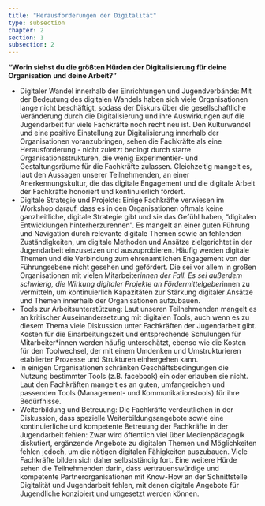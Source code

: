 ```yaml
---
title: "Herausforderungen der Digitalität"
type: subsection
chapter: 2
section: 1
subsection: 2
---
```

<strong>“Worin siehst du die größten Hürden der Digitalisierung für deine
Organisation und deine Arbeit?”</strong>

* Digitaler Wandel innerhalb der Einrichtungen und Jugendverbände: Mit der Bedeutung des digitalen Wandels haben sich 
viele Organisationen lange nicht beschäftigt, sodass der Diskurs über die gesellschaftliche Veränderung durch die 
Digitalisierung und ihre Auswirkungen auf die Jugendarbeit für viele Fachkräfte noch recht neu ist. Den Kulturwandel und 
eine positive Einstellung zur Digitalisierung innerhalb der Organisationen voranzubringen, sehen die Fachkräfte als eine 
Herausforderung - nicht zuletzt bedingt durch starre Organisationsstrukturen, die wenig Experimentier- und 
Gestaltungsräume für die Fachkräfte zulassen. Gleichzeitig mangelt es, laut den Aussagen unserer Teilnehmenden, an einer 
Anerkennungskultur, die das digitale Engagement und die digitale Arbeit der Fachkräfte honoriert und kontinuierlich 
fördert.
* Digitale Strategie und Projekte: Einige Fachkräfte verwiesen im Workshop darauf, dass es in den Organisationen 
oftmals keine ganzheitliche, digitale Strategie gibt und sie das Gefühl haben, “digitalen Entwicklungen 
hinterherzurennen”. Es mangelt an einer guten Führung und Navigation durch relevante digitale Themen sowie an 
fehlenden Zuständigkeiten, um digitale Methoden und Ansätze zielgerichtet in der Jugendarbeit einzusetzen und 
auszuprobieren. Häufig werden digitale Themen und die Verbindung zum ehrenamtlichen Engagement von der Führungsebene 
nicht gesehen und gefördert. Die sei vor allem in großen Organisationen mit vielen Mitarbeiter*innen der Fall. Es sei 
außerdem schwierig, die Wirkung digitaler Projekte an Fördermittelgeber*innen zu vermitteln, um kontinuierlich 
Kapazitäten zur Stärkung digitaler Ansätze und Themen innerhalb der Organisationen aufzubauen.
* Tools zur Arbeitsunterstützung: Laut unseren Teilnehmenden mangelt es an kritischer Auseinandersetzung mit digitalen 
Tools, auch wenn es zu diesem Thema viele Diskussion unter Fachkräften der Jugendarbeit gibt. Kosten für die 
Einarbeitungszeit und entsprechende Schulungen für Mitarbeiter*innen werden häufig unterschätzt, ebenso wie die Kosten
für den Toolwechsel, der mit einem Umdenken und Umstrukturieren etablierter Prozesse und Strukturen einhergehen kann.
* In einigen Organisationen schränken Geschäftsbedingungen die Nutzung bestimmter Tools (z.B. facebook) ein oder 
erlauben sie nicht. Laut den Fachkräften mangelt es an guten, umfangreichen und passenden Tools (Management- und 
Kommunikationstools) für ihre Bedürfnisse.
* Weiterbildung und Betreuung: Die Fachkräfte verdeutlichen in der Diskussion, dass spezielle Weiterbildungsangebote 
sowie eine kontinuierliche und kompetente Betreuung der Fachkräfte in der Jugendarbeit fehlen: Zwar wird öffentlich viel 
über Medienpädagogik diskutiert, ergänzende Angebote zu digitalen Themen und Möglichkeiten fehlen jedoch, um die nötigen 
digitalen Fähigkeiten auszubauen. Viele Fachkräfte bilden sich daher selbstständig fort. Eine weitere Hürde sehen die 
Teilnehmenden darin, dass vertrauenswürdige und kompetente Partnerorganisationen mit Know-How an der Schnittstelle 
Digitalität und Jugendarbeit fehlen, mit denen digitale Angebote für Jugendliche konzipiert und umgesetzt werden können.